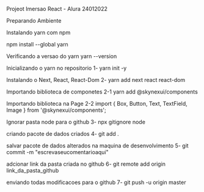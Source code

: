 Projeot Imersao React - Alura 24012022

Preparando Ambiente

Instalando yarn com npm

npm install --global yarn

Verificando a versao do yarn
yarn --version

Inicializando o yarn no repositorio
1- yarn init -y

Instalando o Next, React, React-Dom
2- yarn add next react react-dom

Importando biblioteca de componetes
2-1 yarn add @skynexui/components

Importando  biblioteca na Page
2-2 import { Box, Button, Text, TextField, Image } from '@skynexui/components';

Ignorar pasta node para o github
3- npx gitignore node

criando pacote de dados criados
4- git add .

salvar pacote de dados alterados na maquina de desenvolvimento
5- git commit -m "escrevaseucomentarioaqui"

adcionar link da pasta criada no github
6- git remote add origin link_da_pasta_github

enviando todas modificacoes para o github
7- git push -u origin master
